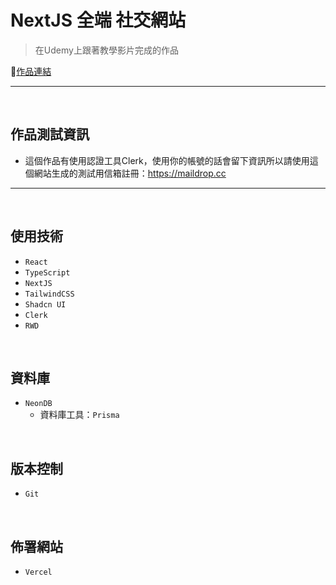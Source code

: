 # NextJS 全端 社交網站

>在Udemy上跟著教學影片完成的作品<br />

🚀[作品連結](https://full-stack-nextjs-social-app.vercel.app)<br />

---

<br />

## 作品測試資訊

- 這個作品有使用認證工具Clerk，使用你的帳號的話會留下資訊所以請使用這個網站生成的測試用信箱註冊：https://maildrop.cc

---

<br />

## 使用技術

- `React`
- `TypeScript`
- `NextJS`
- `TailwindCSS`
- `Shadcn UI`
- `Clerk`
- `RWD`

<br />

## 資料庫

- `NeonDB`
  - 資料庫工具：`Prisma`

<br />

## 版本控制

- `Git`

<br />

## 佈署網站

- `Vercel`